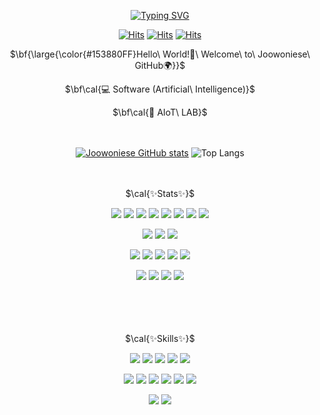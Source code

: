 <div align=center>
 
[![Typing SVG](https://readme-typing-svg.demolab.com?font=Yellowtail&size=85&duration=6500&pause=500&color=19439AFF&center=true&vCenter=true&multiline=true&width=800&height=150&lines=Joowoniese+Github)](https://git.io/typing-svg)

[![Hits](https://hits.seeyoufarm.com/api/count/incr/badge.svg?pvs=4&url=https%3A%2F%2Fagreeable-wombat-04f.notion.site%2FJoowoniese-Development-Log-18d1ee82a1d080afb78edfd0b26ab638&count_bg=%238D8D8D&title_bg=%233E3E3E&icon=notion.svg&icon_color=%23FFFFFF&title=Notion&edge_flat=false)](https://agreeable-wombat-04f.notion.site/Joowoniese-Development-Log-18d1ee82a1d080afb78edfd0b26ab638?pvs=4)
[![Hits](https://hits.seeyoufarm.com/api/count/incr/badge.svg?url=https%3A%2F%2Fwww.instagram.com%2Fjoowoniese%2F&count_bg=%23CCA7DF&title_bg=%237D2FA7&icon=instagram.svg&icon_color=%23FFFFFF&title=Instagram&edge_flat=false)](https://www.instagram.com/joowoniese/)
[![Hits](https://hits.seeyoufarm.com/api/count/incr/badge.svg?url=https%3A%2F%2Fjoowoniese.tistory.com&count_bg=%239BC3DF&title_bg=%232690DB&icon=bloglovin.svg&icon_color=%23FFFFFF&title=Blog&edge_flat=false)](https://joowoniese.tistory.com/)



<p>$\bf{\large{\color{#153880FF}Hello\ World!👋\ Welcome\ to\ Joowoniese\ GitHub🌍}}$</p>

 <p>$\bf\cal{💻 Software (Artificial\ Intelligence)}$</p>
 <p>$\bf\cal{🔭 AIoT\ LAB}$</p>
 <p>ㅤ</p>
 
 [![Joowoniese GitHub stats](https://github-readme-stats.vercel.app/api?username=Joowoniese&show_icons=true&hide=contribs,prs&rank_icon=github&title_color=355296&icon_color=355296&text_color=595959&hide_border=true&)](https://github.com/joowoniese/github-readme-stats)
 ![Top Langs](https://github-readme-stats.vercel.app/api/top-langs/?username=Joowoniese&layout=compact&title_color=000000&icon_color=355296&text_color=595959&hide_border=true&hide=jupyter%20notebook)

 <p>ㅤ</p>

 
 <p>$\cal{✨Stats✨}$</p>

<img src="https://img.shields.io/badge/Python-3776AB?=flat-square&logo=python&logoColor=white"/>
<img src="https://img.shields.io/badge/Linux-FCC624?=flat-square&logo=linux&logoColor=black"/>
<img src="https://img.shields.io/badge/Ubuntu-E95420?style=flat-square&logo=Ubuntu&logoColor=white"/>
<img src="https://img.shields.io/badge/C++-00599C?=flat-square&logo=cplusplus&logoColor=white"/>
<img src="https://img.shields.io/badge/C-A8B9CC?=flat-square&logo=C&logoColor=black"/>
<img src="https://img.shields.io/badge/Java-007396?=flat-square&logoColor=white"/>
<img src="https://img.shields.io/badge/JavaScript-F7DF1E?=flat-square&logo=JavaScript&logoColor=black"/>
<img src="https://img.shields.io/badge/CSS-663399?=flat-square&logo=Css&logoColor=white"/>
<p></p>
<img src="https://img.shields.io/badge/Pycharm-000000?=flat-square&logo=pycharm&logoColor=white"/>
<img src="https://img.shields.io/badge/Docker-2496ED?=flat-square&logo=Docker&logoColor=white"/>
<img src="https://img.shields.io/badge/Anaconda-44A833?style=flat-square&logo=Anaconda&logoColor=white"/>
<p></p>
<img src="https://img.shields.io/badge/VisualStudio-7d64b9?=flat-square&logoColor=white"/>
<img src="https://img.shields.io/badge/VisualStudioCode-377cb8?=flat-square&logoColor=white"/>
<img src="https://img.shields.io/badge/Xcode-147EFB?=flat-square&logo=xcode&logoColor=white"/>
<img src="https://img.shields.io/badge/Git-F05032?=flat-square&logo=Git&logoColor=white"/>
<img src="https://img.shields.io/badge/GitHub-181717?=flat-square&logo=GitHub&logoColor=white"/>
<p></p>
<img src="https://img.shields.io/badge/Google Colab-F9AB00?=flat-square&logo=Google Colab&logoColor=white"/>
<img src="https://img.shields.io/badge/Flask-000000?=flat-square&logo=Flask&logoColor=white"/>
<img src="https://img.shields.io/badge/MySQL-4479A1?=flat-square&logo=mysql&logoColor=white"/>
<img src="https://img.shields.io/badge/AndroidStudio-3DDC84?=flat-square&logo=androidstudio&logoColor=white"/>
<p>ㅤ</p>
<p>ㅤ</p>


 <p>$\cal{✨Skills✨}$</p>
 
<img src="https://img.shields.io/badge/NVIDIA-76B900?=flat-square&logo=nvidia&logoColor=white"/>
<img src="https://img.shields.io/badge/Pytorch-EE4C2C?=flat-square&logo=pytorch&logoColor=white"/>
<img src="https://img.shields.io/badge/TensorFlow-FF6F00?=flat-square&logo=Tensorflow&logoColor=white"/>
<img src="https://img.shields.io/badge/Numpy-013243?=flat-square&logo=numpy&logoColor=white"/>
<img src="https://img.shields.io/badge/Keras-D00000?=flat-square&logo=keras&logoColor=white"/>
<p></p>
<img src="https://img.shields.io/badge/scikitlearn-F7931E?=flat-square&logo=scikitlearn&logoColor=white"/>
<img src="https://img.shields.io/badge/Selenium-43B02A?=flat-square&logo=selenium&logoColor=white"/>
<img src="https://img.shields.io/badge/Scipy-8CAAE6?=flat-square&logo=scipy&logoColor=white"/>
<img src="https://img.shields.io/badge/Pandas-150458?=flat-square&logo=pandas&logoColor=white"/>
<img src="https://img.shields.io/badge/Matplotlib-3F4F75?=flat-square&logo=plotly&logoColor=white"/>
<img src="https://img.shields.io/badge/JSON-000000?=flat-square&logo=json&logoColor=white"/>
<p></p>
<img src="https://img.shields.io/badge/MediaPipe-0097A7?=flat-square&logo=mediapipe&logoColor=white"/>
<img src="https://img.shields.io/badge/GoogleCloud-4285F4?=flat-square&logo=googlecloud&logoColor=white"/>
<p>ㅤ</p>
<p>ㅤ</p>
 

</div>
